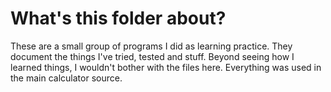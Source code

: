 # What's this folder about?
These are a small group of programs I did as learning practice. They document the things I've tried, tested and stuff. Beyond seeing how I learned things, I wouldn't bother with the files here. Everything was used in the main calculator source.